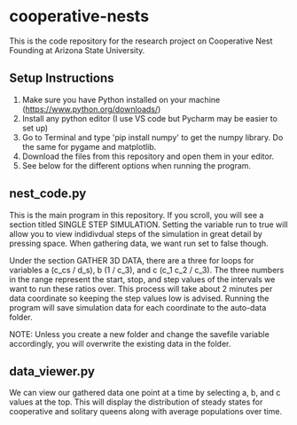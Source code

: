 # cooperative-nests

This is the code repository for the research project on Cooperative Nest Founding at Arizona State University.

## Setup Instructions
1) Make sure you have Python installed on your machine (https://www.python.org/downloads/)
2) Install any python editor (I use VS code but Pycharm may be easier to set up)
3) Go to Terminal and type 'pip install numpy' to get the numpy library.
   Do the same for pygame and matplotlib.
4) Download the files from this repository and open them in your editor.
5) See below for the different options when running the program.

## nest_code.py
This is the main program in this repository. If you scroll, you will see a section titled SINGLE STEP SIMULATION. Setting the variable run to true
will allow you to view indidivdual steps of the simulation in great detail by pressing space. When gathering data, we want run set to false though.

Under the section GATHER 3D DATA, there are a three for loops for variables a (c_cs / d_s), b (1 / c_3), and c (c_1 c_2 / c_3). The three numbers in
the range represent the start, stop, and step values of the intervals we want to run these ratios over. This process will take about 2 minutes per
data coordinate so keeping the step values low is advised. Running the program will save simulation data for each coordinate to the auto-data folder.

NOTE: Unless you create a new folder and change the savefile variable accordingly, you will overwrite the existing data in the folder.

## data_viewer.py
We can view our gathered data one point at a time by selecting a, b, and c values at the top. This will display the distribution of steady states for
cooperative and solitary queens along with average populations over time.
